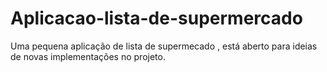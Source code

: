 # Aplicacao-lista-de-supermercado


Uma pequena aplicação de lista de supermecado , está aberto para ideias de novas implementações no projeto.

